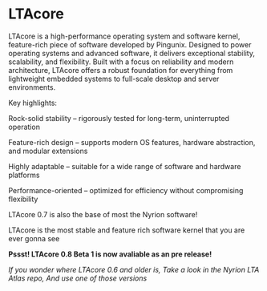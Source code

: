 # LTAcore
LTAcore is a high-performance operating system and software kernel, feature-rich piece of software developed by Pingunix. Designed to power operating systems and advanced software, it delivers exceptional stability, scalability, and flexibility. Built with a focus on reliability and modern architecture, LTAcore offers a robust foundation for everything from lightweight embedded systems to full-scale desktop and server environments.

Key highlights:

Rock-solid stability – rigorously tested for long-term, uninterrupted operation

Feature-rich design – supports modern OS features, hardware abstraction, and modular extensions

Highly adaptable – suitable for a wide range of software and hardware platforms

Performance-oriented – optimized for efficiency without compromising flexibility

LTAcore 0.7 is also the base of most the Nyrion software!

LTAcore is the most stable and feature rich software kernel that you are ever gonna see

**Pssst! LTAcore 0.8 Beta 1 is now avaliable as an pre release!**



*If you wonder where LTAcore 0.6 and older is, Take a look in the Nyrion LTA Atlas repo, And use one of those versions*

